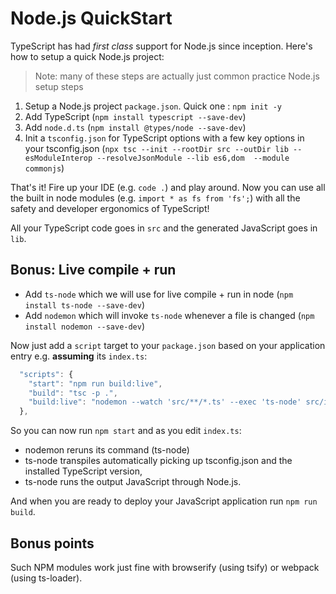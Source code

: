 # Node.js QuickStart

TypeScript has had _first class_ support for Node.js since inception. Here's how to setup a quick Node.js project:

> Note: many of these steps are actually just common practice Node.js setup steps

1. Setup a Node.js project `package.json`. Quick one : `npm init -y`
2. Add TypeScript \(`npm install typescript --save-dev`\)
3. Add `node.d.ts` \(`npm install @types/node --save-dev`\)
4. Init a `tsconfig.json` for TypeScript options with a few key options in your tsconfig.json \(`npx tsc --init --rootDir src --outDir lib --esModuleInterop --resolveJsonModule --lib es6,dom  --module commonjs`\)

That's it! Fire up your IDE \(e.g. `code .`\) and play around. Now you can use all the built in node modules \(e.g. `import * as fs from 'fs';`\) with all the safety and developer ergonomics of TypeScript!

All your TypeScript code goes in `src` and the generated JavaScript goes in `lib`.

## Bonus: Live compile + run

* Add `ts-node` which we will use for live compile + run in node \(`npm install ts-node --save-dev`\)
* Add `nodemon` which will invoke `ts-node` whenever a file is changed \(`npm install nodemon --save-dev`\)

Now just add a `script` target to your `package.json` based on your application entry e.g. **assuming** its `index.ts`:

```javascript
  "scripts": {
    "start": "npm run build:live",
    "build": "tsc -p .",
    "build:live": "nodemon --watch 'src/**/*.ts' --exec 'ts-node' src/index.ts"
  },
```

So you can now run `npm start` and as you edit `index.ts`:

* nodemon reruns its command \(ts-node\)
* ts-node transpiles automatically picking up tsconfig.json and the installed TypeScript version,
* ts-node runs the output JavaScript through Node.js.

And when you are ready to deploy your JavaScript application run `npm run build`.

## Bonus points

Such NPM modules work just fine with browserify \(using tsify\) or webpack \(using ts-loader\).

